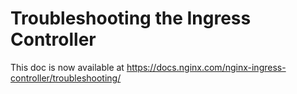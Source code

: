 # Troubleshooting the Ingress Controller

This doc is now available at https://docs.nginx.com/nginx-ingress-controller/troubleshooting/